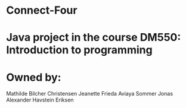 # Connect-Four
# Java project in the course DM550: Introduction to programming 
# Owned by: 
Mathilde Bilcher Christensen
Jeanette Frieda Aviaya Sommer
Jonas Alexander Havstein Eriksen
